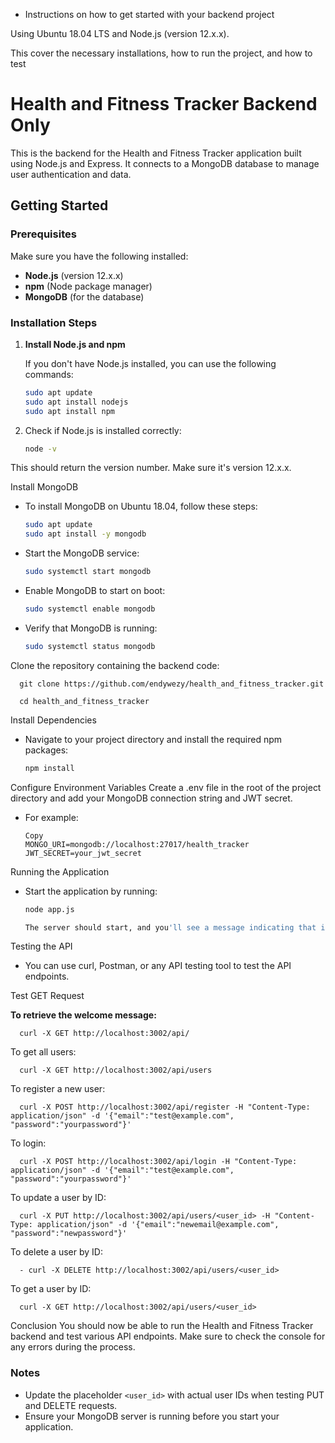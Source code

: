 - Instructions on how to get started with your backend project 

Using Ubuntu 18.04 LTS and Node.js (version 12.x.x). 

This cover the necessary installations, how to run the project, and how to test 

# Health and Fitness Tracker Backend Only

This is the backend for the Health and Fitness Tracker application built using Node.js and Express. It connects to a MongoDB database to manage user authentication and data.

## Getting Started

### Prerequisites

Make sure you have the following installed:

- **Node.js** (version 12.x.x)
- **npm** (Node package manager)
- **MongoDB** (for the database)

### Installation Steps

1. **Install Node.js and npm**

   If you don't have Node.js installed, you can use the following commands:

   ```bash
   sudo apt update
   sudo apt install nodejs
   sudo apt install npm


2. Check if Node.js is installed correctly:

      ```bash
      node -v

This should return the version number. Make sure it's version 12.x.x.

Install MongoDB

  - To install MongoDB on Ubuntu 18.04, follow these steps:

      ```bash
      sudo apt update
      sudo apt install -y mongodb

  - Start the MongoDB service:

      ```bash
      sudo systemctl start mongodb

  - Enable MongoDB to start on boot:

      ```bash
      sudo systemctl enable mongodb

  - Verify that MongoDB is running:

      ```bash
      sudo systemctl status mongodb


Clone the repository containing the backend code:


      git clone https://github.com/endywezy/health_and_fitness_tracker.git
      
      cd health_and_fitness_tracker


Install Dependencies

  -  Navigate to your project directory and install the required npm packages:

      ```bash
      npm install


Configure Environment Variables
Create a .env file in the root of the project directory and add your MongoDB connection string and JWT secret. 

- For example:

      Copy
      MONGO_URI=mongodb://localhost:27017/health_tracker
      JWT_SECRET=your_jwt_secret


Running the Application

  - Start the application by running:

      ```bash
      node app.js
      
      The server should start, and you'll see a message indicating that it's running on the specified port (default is 3002).

Testing the API

  - You can use curl, Postman, or any API testing tool to test the API endpoints.



Test GET Request

**To retrieve the welcome message:**

      curl -X GET http://localhost:3002/api/


To get all users:

      
      curl -X GET http://localhost:3002/api/users

To register a new user:

      curl -X POST http://localhost:3002/api/register -H "Content-Type: application/json" -d '{"email":"test@example.com", "password":"yourpassword"}'


To login:

      curl -X POST http://localhost:3002/api/login -H "Content-Type: application/json" -d '{"email":"test@example.com", "password":"yourpassword"}'


To update a user by ID:

      curl -X PUT http://localhost:3002/api/users/<user_id> -H "Content-Type: application/json" -d '{"email":"newemail@example.com", "password":"newpassword"}'


To delete a user by ID:

      - curl -X DELETE http://localhost:3002/api/users/<user_id>


To get a user by ID:

      curl -X GET http://localhost:3002/api/users/<user_id>


Conclusion
You should now be able to run the Health and Fitness Tracker backend and test various API endpoints. Make sure to check the console for any errors during the process.

### Notes

- Update the placeholder `<user_id>` with actual user IDs when testing PUT and DELETE requests.
- Ensure your MongoDB server is running before you start your application.

